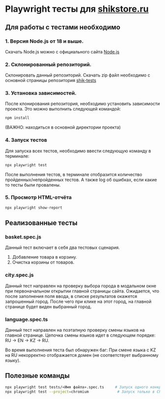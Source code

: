 # Playwright тесты для [shikstore.ru](https://shikstore.ru)

## Для работы с тестами необходимо

### 1. Версия Node.js от 18 и выше. 
Скачать Node.js можно с официального сайта [Node.js](https://nodejs.org/)

### 2. Склонированный репозиторий. 
Склонировать данный репозиторий. Скачать zip файл необходимо с основной страницы репозитория [shik-tests](https://github.com/Kryakoop/shik)

### 3. Установка зависимостей.
После клонирования репозитория, необходимо установить зависимости проекта. Это можно выполнить следующей командой:

```bash
npm install
```

(ВАЖНО: находиться в основной директории проекта)

### 4. Запуск тестов
Для запуска всех тестов, необходимо ввести следующую команду в терминале:

```bash
npx playwright test
```

После выполнения тестов, в терминале отобразится количество пройденных/непройденных тестов. А также log об ошибках, если какие то тесты были провалены.

### 5. Просмотр HTML-отчёта

```bash
npx playwright show-report
```

## Реализованные тесты

### basket.spec.js
Данный тест включает в себя два тестовых сценария.
1) Добавление товара в корзину.
2) Очистка корзины от товаров.

### city.spec.js
Данный тест направлен на проверку выбора города в модальном окне при первоначальном открытии главной страницы сайта.
Ожидается, что после заполнения поля ввода, в списке результатов окажется запрошенный город.
После чего при клике на этот город, на главной странице будет виден выбранный город.

### language.spec.ts
Данный тест направлен на поэтапную проверку смены языков на главной странице.
Цепочка смены языков идет в следующем порядке: RU → EN → KZ → RU.

Во время выполнения теста был обнаружен баг: При смене языка с KZ на RU некорректно отображается домен (не соответствует выбранному языку).

## Полезные команды

```bash
npx playwright test tests/«Имя файла».spec.ts     # Запуск одного конкретного теста
npx playwright test --project=chromium             # Запуск только в Chromium
```
